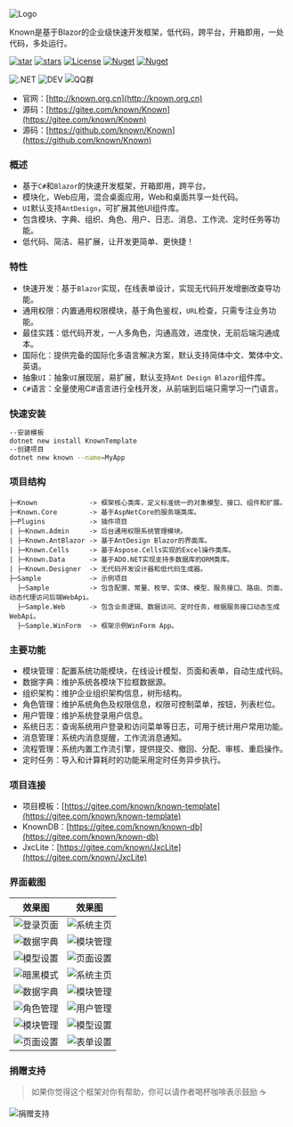 ![Logo](https://foruda.gitee.com/images/1703494572944391289/24f26ae0_14334.png "屏幕截图")

Known是基于Blazor的企业级快速开发框架，低代码，跨平台，开箱即用，一处代码，多处运行。

[![star](https://gitee.com/known/Known/badge/star.svg?theme=dark)](https://gitee.com/known/Known/stargazers)
[![stars](https://img.shields.io/github/stars/known/known?color=%231890FF)](https://github.com/known/Known)
[![License](https://img.shields.io/badge/license-Apache2-yellow)](https://gitee.com/known/Known/blob/master/LICENSE)
[![Nuget](https://img.shields.io/nuget/v/Known.svg?color=red&logo=nuget&logoColor=green)](https://www.nuget.org/packages/Known)
[![Nuget](https://img.shields.io/nuget/dt/Known.svg?logo=nuget&logoColor=green)](https://www.nuget.org/packages/Known)

![.NET](https://img.shields.io/badge/.NET-8.0-green)
![DEV](https://img.shields.io/badge/DEV-VS2022-brightgreen)
![QQ群](https://img.shields.io/badge/QQ群-865982686-blue)

- 官网：[http://known.org.cn](http://known.org.cn)
- 源码：[https://gitee.com/known/Known](https://gitee.com/known/Known)
- 源码：[https://github.com/known/Known](https://github.com/known/Known)

### 概述

- 基于`C#`和`Blazor`的快速开发框架，开箱即用，跨平台。
- 模块化，Web应用，混合桌面应用，Web和桌面共享一处代码。
- `UI`默认支持`AntDesign`，可扩展其他UI组件库。
- 包含模块、字典、组织、角色、用户、日志、消息、工作流、定时任务等功能。
- 低代码、简洁、易扩展，让开发更简单、更快捷！

### 特性

- 快速开发：基于`Blazor`实现，在线表单设计，实现无代码开发增删改查导功能。
- 通用权限：内置通用权限模块，基于角色鉴权，`URL`检查，只需专注业务功能。
- 最佳实践：低代码开发，一人多角色，沟通高效，进度快，无前后端沟通成本。
- 国际化：提供完备的国际化多语言解决方案，默认支持简体中文、繁体中文、英语。
- 抽象`UI`：抽象`UI`展现层，易扩展，默认支持`Ant Design Blazor`组件库。
- `C#`语言：全量使用C#语言进行全栈开发，从前端到后端只需学习一门语言。

### 快速安装

``` bash
--安装模板
dotnet new install KnownTemplate
--创建项目
dotnet new known --name=MyApp
```

### 项目结构

```
├─Known             -> 框架核心类库，定义标准统一的对象模型、接口、组件和扩展。
├─Known.Core        -> 基于AspNetCore的服务端类库。
├─Plugins           -> 插件项目
| ├─Known.Admin     -> 后台通用权限系统管理模块。
| ├─Known.AntBlazor -> 基于AntDesign Blazor的界面库。
| ├─Known.Cells     -> 基于Aspose.Cells实现的Excel操作类库。
| ├─Known.Data      -> 基于ADO.NET实现支持多数据库的ORM类库。
| ├─Known.Designer  -> 无代码开发设计器和低代码生成器。
├─Sample            -> 示例项目
  ├─Sample          -> 包含配置、常量、枚举、实体、模型、服务接口、路由、页面，动态代理访问后端WebApi。
  ├─Sample.Web      -> 包含业务逻辑、数据访问、定时任务，根据服务接口动态生成WebApi。
  ├─Sample.WinForm  -> 框架示例WinForm App。
```

### 主要功能

- 模块管理：配置系统功能模块，在线设计模型、页面和表单，自动生成代码。
- 数据字典：维护系统各模块下拉框数据源。
- 组织架构：维护企业组织架构信息，树形结构。
- 角色管理：维护系统角色及权限信息，权限可控制菜单，按钮，列表栏位。
- 用户管理：维护系统登录用户信息。
- 系统日志：查询系统用户登录和访问菜单等日志，可用于统计用户常用功能。
- 消息管理：系统内消息提醒，工作流消息通知。
- 流程管理：系统内置工作流引擎，提供提交、撤回、分配、审核、重启操作。
- 定时任务：导入和计算耗时的功能采用定时任务异步执行。

### 项目连接

- 项目模板：[https://gitee.com/known/known-template](https://gitee.com/known/known-template)
- KnownDB：[https://gitee.com/known/known-db](https://gitee.com/known/known-db)
- JxcLite：[https://gitee.com/known/JxcLite](https://gitee.com/known/JxcLite)

### 界面截图

效果图|效果图
:--:|:--:
![登录页面](https://foruda.gitee.com/images/1704862471614256238/bcd00189_14334.png "屏幕截图")|![系统主页](https://foruda.gitee.com/images/1704862533488666485/5c79f459_14334.png "屏幕截图")
![数据字典](https://foruda.gitee.com/images/1704862600410677167/ed1bb520_14334.png "屏幕截图")|![模块管理](https://foruda.gitee.com/images/1704862643924749072/d877454b_14334.png "屏幕截图")
![模型设置](https://foruda.gitee.com/images/1704862710807573057/3d5d3a2b_14334.png "屏幕截图")|![页面设置](https://foruda.gitee.com/images/1704862788614790653/58c83e0d_14334.png "屏幕截图")
![暗黑模式](https://foruda.gitee.com/images/1704862844381870249/2172fd58_14334.png "屏幕截图")|![系统主页](https://foruda.gitee.com/images/1700054395179186493/6c574df9_14334.png "屏幕截图")
![数据字典](https://foruda.gitee.com/images/1700054455264217536/4c154259_14334.png "屏幕截图")|![模块管理](https://foruda.gitee.com/images/1700054506626636592/98b9add3_14334.png "屏幕截图")
![角色管理](https://foruda.gitee.com/images/1700054617363123970/48133586_14334.png "屏幕截图")|![用户管理](https://foruda.gitee.com/images/1700054722192459256/2308879c_14334.png "屏幕截图")
![模块管理](https://foruda.gitee.com/images/1703494369039793921/74a4b867_14334.png "屏幕截图")|![模型设置](https://foruda.gitee.com/images/1703494151446430428/2e136a4e_14334.png "屏幕截图")
![页面设置](https://foruda.gitee.com/images/1703494262522668999/941de354_14334.png "屏幕截图")|![表单设置](https://foruda.gitee.com/images/1703494306696925357/beeba7dc_14334.png "屏幕截图")

### 捐赠支持

> 如果你觉得这个框架对你有帮助，你可以请作者喝杯咖啡表示鼓励 ☕️

![捐赠支持](https://foruda.gitee.com/images/1726452783813098766/71768ec0_14334.png "屏幕截图")